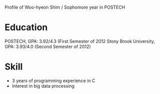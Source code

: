 Profile of Woo-hyeon Shim / Sophomore year in POSTECH

Education
=========
POSTECH, GPA: 3.92/4.3 (First Semester of 2012
Stony Brook University, GPA: 3.93/4.0 (Second Semester of 2012)

Skill
=====
- 3 years of programming experience in C
- Interest in big data processing
